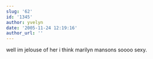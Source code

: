 ```yaml
---
slug: '62'
id: '1345'
author: yvelyn
date: '2005-11-24 12:19:16'
author_url: ''
---
```

well im jelouse of her i think marilyn mansons soooo sexy.
